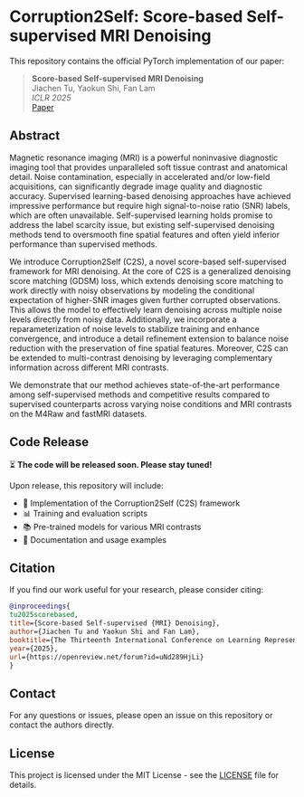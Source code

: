 # Corruption2Self: Score-based Self-supervised MRI Denoising

This repository contains the official PyTorch implementation of our paper:

> **Score-based Self-supervised MRI Denoising**  
> Jiachen Tu, Yaokun Shi, Fan Lam  
> *ICLR 2025*  
> [Paper](https://openreview.net/forum?id=uNd289HjLi)

## Abstract

Magnetic resonance imaging (MRI) is a powerful noninvasive diagnostic imaging tool that provides unparalleled soft tissue contrast and anatomical detail. Noise contamination, especially in accelerated and/or low-field acquisitions, can significantly degrade image quality and diagnostic accuracy. Supervised learning-based denoising approaches have achieved impressive performance but require high signal-to-noise ratio (SNR) labels, which are often unavailable. Self-supervised learning holds promise to address the label scarcity issue, but existing self-supervised denoising methods tend to oversmooth fine spatial features and often yield inferior performance than supervised methods.

We introduce Corruption2Self (C2S), a novel score-based self-supervised framework for MRI denoising. At the core of C2S is a generalized denoising score matching (GDSM) loss, which extends denoising score matching to work directly with noisy observations by modeling the conditional expectation of higher-SNR images given further corrupted observations. This allows the model to effectively learn denoising across multiple noise levels directly from noisy data. Additionally, we incorporate a reparameterization of noise levels to stabilize training and enhance convergence, and introduce a detail refinement extension to balance noise reduction with the preservation of fine spatial features. Moreover, C2S can be extended to multi-contrast denoising by leveraging complementary information across different MRI contrasts.

We demonstrate that our method achieves state-of-the-art performance among self-supervised methods and competitive results compared to supervised counterparts across varying noise conditions and MRI contrasts on the M4Raw and fastMRI datasets.

## Code Release

⏳ **The code will be released soon. Please stay tuned!**

Upon release, this repository will include:

- 🔧 Implementation of the Corruption2Self (C2S) framework
- 📊 Training and evaluation scripts
- 📚 Pre-trained models for various MRI contrasts
- 📝 Documentation and usage examples

## Citation

If you find our work useful for your research, please consider citing:

```bibtex
@inproceedings{
tu2025scorebased,
title={Score-based Self-supervised {MRI} Denoising},
author={Jiachen Tu and Yaokun Shi and Fan Lam},
booktitle={The Thirteenth International Conference on Learning Representations},
year={2025},
url={https://openreview.net/forum?id=uNd289HjLi}
}
```

## Contact

For any questions or issues, please open an issue on this repository or contact the authors directly.

## License

This project is licensed under the MIT License - see the [LICENSE](LICENSE) file for details.
